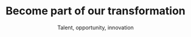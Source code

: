 ---
layout: sponsor
title: Sponsor
permalink: /sponsor/

title-sponsors: Web Sponsors

bootcamp: Bootcamp
blog: Why Arequipa?

title: Become part of our transformation
subtitle: Talent, opportunity, innovation
btn-header: Yes, I want to collaborate

home-title: How Bitmaker can help transform your company
text: The digital economy keeps growing every year, and the companies that adapt achieve explosive growth.

benefits: COLLABORATE
benefits-sc:  WITH US
sponsor: 'Become a sponsor:'
text-sponsor: Learn about benefits for your company, your visibility and corporate social responsibility. During the Bootcamp we will organize networking events and Demo Days with companies, in which collaboration from the sponsor is essential and can go from media coverage of the event, to all kinds of provisions. Contact us to learn more. 
student: 'Hire alumni :'
text-student: "Looking for trained developers? Bootcamp graduates not only have technical knowledge, also they have the necessary abilities for work: initiative, perseverance, teamwork, etc. Contact us to get access to the graduates databases and learn more about them."
instructor: 'Become a mentor :'
text-instructor: Become part of the transformation, get in touch with us to arrange a visit and get to know about the students, teach them about specific topics you'd like to share, and select the best talent for your company. We count on you!
exp-premium: 'Premium experiences :'
text-premium: 'You will be part of the creation of new technological products and solutions with international projections.'

contact: Become part of the companies that trust us!
unete: I want to join!
title-send: JOIN US
title-ins: SUBSCRIBE OUR MAILING LIST
send: SEND

footer: ©Copyright 2018 Bitmaker all rights reserved


---